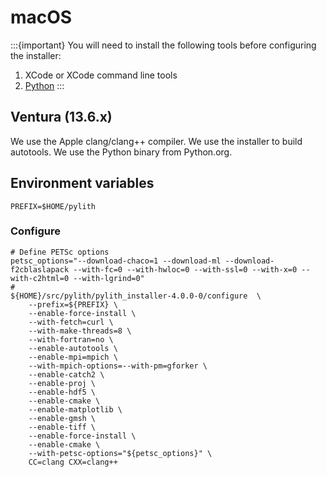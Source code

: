 # macOS

:::{important}
You will need to install the following tools before configuring the installer:

1. XCode or XCode command line tools
2. [Python](https://www.python.org/downloads/macos/)
:::

## Ventura (13.6.x)

We use the Apple clang/clang++ compiler.
We use the installer to build autotools.
We use the Python binary from Python.org.

## Environment variables

```{code-block} bash
PREFIX=$HOME/pylith
```

### Configure

```{code-block} bash
# Define PETSc options
petsc_options="--download-chaco=1 --download-ml --download-f2cblaslapack --with-fc=0 --with-hwloc=0 --with-ssl=0 --with-x=0 --with-c2html=0 --with-lgrind=0"
#
${HOME}/src/pylith/pylith_installer-4.0.0-0/configure  \
    --prefix=${PREFIX} \
    --enable-force-install \
    --with-fetch=curl \
    --with-make-threads=8 \
    --with-fortran=no \
    --enable-autotools \
    --enable-mpi=mpich \
    --with-mpich-options=--with-pm=gforker \
    --enable-catch2 \
    --enable-proj \
    --enable-hdf5 \
    --enable-cmake \
    --enable-matplotlib \
    --enable-gmsh \
    --enable-tiff \
    --enable-force-install \
    --enable-cmake \
    --with-petsc-options="${petsc_options}" \
    CC=clang CXX=clang++
```
